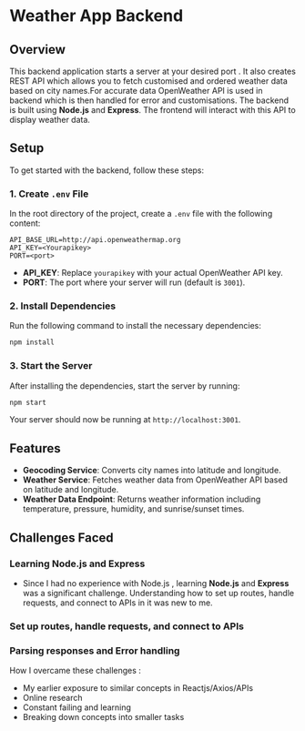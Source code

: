 # Weather App Backend

## Overview

This backend application starts a server at your desired port . It also creates REST API which allows you to fetch customised and ordered weather data based on city names.For accurate data OpenWeather API is used in backend which is then handled for error and customisations. The backend is built using **Node.js** and **Express**. The frontend will interact with this API to display weather data.

## Setup

To get started with the backend, follow these steps:

<!-- ### 1. Clone the Repository

```bash
git clone https://github.com/yourusername/weather-backend.git
cd weather-backend
``` -->

### 1. Create `.env` File

In the root directory of the project, create a `.env` file with the following content:

```
API_BASE_URL=http://api.openweathermap.org
API_KEY=<Yourapikey>
PORT=<port>
```

- **API_KEY**: Replace `yourapikey` with your actual OpenWeather API key.
- **PORT**: The port where your server will run (default is `3001`).

### 2. Install Dependencies

Run the following command to install the necessary dependencies:

```bash
npm install
```

### 3. Start the Server

After installing the dependencies, start the server by running:

```bash
npm start
```

Your server should now be running at `http://localhost:3001`.

## Features

- **Geocoding Service**: Converts city names into latitude and longitude.
- **Weather Service**: Fetches weather data from OpenWeather API based on latitude and longitude.
- **Weather Data Endpoint**: Returns weather information including temperature, pressure, humidity, and sunrise/sunset times.

## Challenges Faced

### Learning Node.js and Express 
- Since I had no experience with Node.js , learning **Node.js** and **Express** was a significant challenge. Understanding how to set up routes, handle requests, and connect to APIs in it was new to me.
### Set up routes, handle requests, and connect to APIs
### Parsing responses and Error handling 


 

How I overcame these challenges :
- My earlier exposure to similar concepts in Reactjs/Axios/APIs
- Online research 
- Constant failing and learning
- Breaking down concepts into smaller tasks

